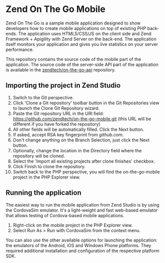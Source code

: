 Zend On The Go Mobile
=====================
Zend On The Go is a sample mobile application designed to show developers how to create mobile applications on top of existing PHP back-ends. The application uses HTML5/CSS/JS on the client side and Zend Framework + Apigility with Zend Server on the back-end. The application itself monitors your application and gives you live statistics on your server performance.

This repository contains the source code of the mobile part of the application. The source code of the server-side API part of the application is available in the [zendtech/on-the-go-api](https://github.com/zendtech/on-the-go-api) repository.

Importing the project in Zend Studio
------------------------------------

1. Switch to the Git perspective.
2. Click 'Clone a Git repository' toolbar button in the Git Repositories view to launch the Clone Git Repository wizard.
3. Paste the Git repository URL in the URI field: https://github.com/zendtech/on-the-go-mobile.git (this URL will be different if you have forked the repository)
4. All other fields will be automatically filled. Click the Next button.
5. If asked, accept RSA key fingerprint from _github.com_.
6. Don't change anything on the Branch Selection, just click the Next button.
7. Optionally, change the location in the Directory field where the repository will be cloned.
8. Select the 'Import all existing projects after clone finishes' checkbox.
9. Click Finish to clone the repository.
10. Switch back to the PHP perspective, you will find the on-the-go-mobile project in the PHP Explorer view.

Running the application
-----------------------
The easiest way to run the mobile application from Zend Studio is by using the CordovaSim emulator. It's a light-weight and fast web-based emulator that allows testing of Cordova-based mobile applications.

1. Right-click on the mobile project in the PHP Explorer view.
2. Select Run As > Run with CordovaSim from the context menu.

You can also use the other available options for launching the application: the emulators of the Android, iOS and Windows Phone platforms. They required additional installation and configuration of the respective platform SDK.
